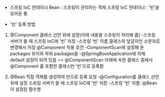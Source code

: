 - 스프링 IoC 컨테이너
Bean : 스프링이 관리하는 객체
스프링 IoC 컨테이너 : '빈'을 모아둔 통

- '빈' 등록 방법
1. @Component
	클래스 선언 위에 설정(아래 내용을 스프링이 처리해 줌)
		-스프링 서버가 뜰 때 스프링 IoC에 '빈' 저장
		-스프링 '빈' 이름 클래스의 앞글자만 소문자로 변경해서 저장
	@Component 적용 조건
		-ComponentScan에 설정해 둔 packages 위치와 하위 packages들
		-@SpringBootApplication에 의해 default 설정이 되어 있음
=> @ComponentScan 아래에 속한 클래스 중에서 @Component 를
		포함한 클래스만 '빈'으로 등록함

2. @Bean
	직접 객체를 생성하여 빈으로 등록 요청
		-@Configuration를 클래스 선언 위에 설정
	스프링 서버가 뜰 때 스프링 IoC에 '빈' 저장
		-스프링 '빈' 이름: @Bean 이 설정된 함수명
